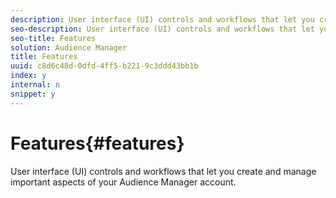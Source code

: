 ```yaml
---
description: User interface (UI) controls and workflows that let you create and manage important aspects of your Audience Manager account.
seo-description: User interface (UI) controls and workflows that let you create and manage important aspects of your Audience Manager account.
seo-title: Features
solution: Audience Manager
title: Features
uuid: c8d6c48d-0dfd-4ff5-b221-9c3ddd43bb1b
index: y
internal: n
snippet: y
---
```


# Features{#features}

User interface (UI) controls and workflows that let you create and manage important aspects of your Audience Manager account.

